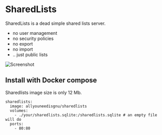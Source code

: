 # SharedLists

SharedLists is a dead simple shared lists server.

- no user management
- no security policies
- no export
- no import
- .. just public lists

![Screenshot](https://i.imgur.com/hhyCr3b.png)

## Install with Docker compose

Sharedlists image size is only 12 Mb.

```
sharedlists:
  image: allyouneedisgnu/sharedlists
  volumes:
    - ./your/sharedlists.sqlite:/sharedlists.sqlite # an empty file will do
  ports:
    - 80:80
```
